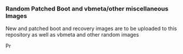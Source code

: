 ### Random Patched Boot and vbmeta/other miscellaneous Images
New and patched boot and recovery images are to be uploaded to this repository as well as vbmeta and other random images

Pr

